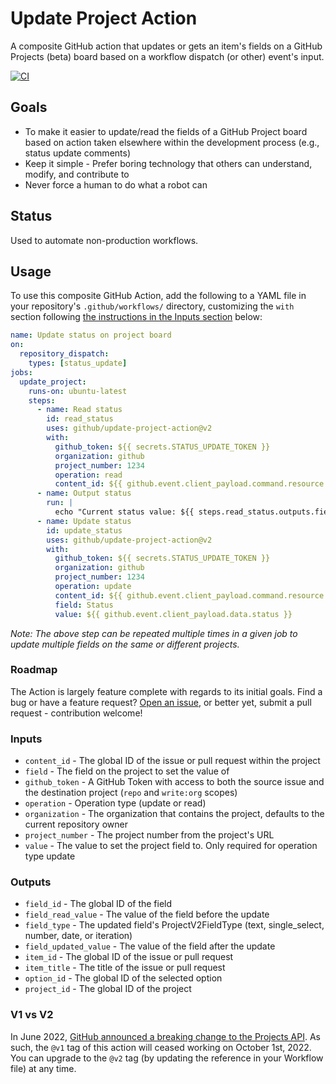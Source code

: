 # Update Project Action

A composite GitHub action that updates or gets an item's fields on a GitHub Projects (beta) board based on a workflow dispatch (or other) event's input.

[![CI](https://github.com/benbalter/update-project-action/actions/workflows/ci.yml/badge.svg)](https://github.com/benbalter/update-project-action/actions/workflows/ci.yml)

## Goals 

* To make it easier to update/read the fields of a GitHub Project board based on action taken elsewhere within the development process (e.g., status update comments)
* Keep it simple - Prefer boring technology that others can understand, modify, and contribute to
* Never force a human to do what a robot can

## Status

Used to automate non-production workflows.

## Usage

To use this composite GitHub Action, add the following to a YAML file in your repository's `.github/workflows/` directory, customizing the `with` section following [the instructions in the Inputs section](#inputs) below:

```yml
name: Update status on project board
on:
  repository_dispatch:
    types: [status_update]
jobs:
  update_project:
    runs-on: ubuntu-latest
    steps:
      - name: Read status
        id: read_status
        uses: github/update-project-action@v2
        with:
          github_token: ${{ secrets.STATUS_UPDATE_TOKEN }}
          organization: github
          project_number: 1234
          operation: read
          content_id: ${{ github.event.client_payload.command.resource.id }}
      - name: Output status
        run: |
          echo "Current status value: ${{ steps.read_status.outputs.field_read_value }}"
      - name: Update status
        id: update_status
        uses: github/update-project-action@v2
        with:
          github_token: ${{ secrets.STATUS_UPDATE_TOKEN }}
          organization: github
          project_number: 1234
          operation: update
          content_id: ${{ github.event.client_payload.command.resource.id }}
          field: Status
          value: ${{ github.event.client_payload.data.status }}
```

*Note: The above step can be repeated multiple times in a given job to update multiple fields on the same or different projects.* 

### Roadmap

The Action is largely feature complete with regards to its initial goals. Find a bug or have a feature request? [Open an issue](https://github.com/benbalter/update-project-action/issues), or better yet, submit a pull request - contribution welcome!

### Inputs

* `content_id` - The global ID of the issue or pull request within the project
* `field` - The field on the project to set the value of
* `github_token` - A GitHub Token with access to both the source issue and the destination project (`repo` and `write:org` scopes)
* `operation` - Operation type (update or read)
* `organization` - The organization that contains the project, defaults to the current repository owner
* `project_number` - The project number from the project's URL
* `value` - The value to set the project field to. Only required for operation type update

### Outputs

* `field_id` - The global ID of the field
* `field_read_value` - The value of the field before the update
* `field_type` - The updated field's ProjectV2FieldType (text, single_select, number, date, or iteration)
* `field_updated_value` - The value of the field after the update
* `item_id` - The global ID of the issue or pull request
* `item_title` - The title of the issue or pull request
* `option_id` - The global ID of the selected option
* `project_id` - The global ID of the project

### V1 vs V2

In June 2022, [GitHub announced a breaking change to the Projects API](https://github.blog/changelog/2022-06-23-the-new-github-issues-june-23rd-update/). As such, the `@v1` tag of this action will ceased working on October 1st, 2022.  You can upgrade to the `@v2` tag (by updating the reference in your Workflow file) at any time.
